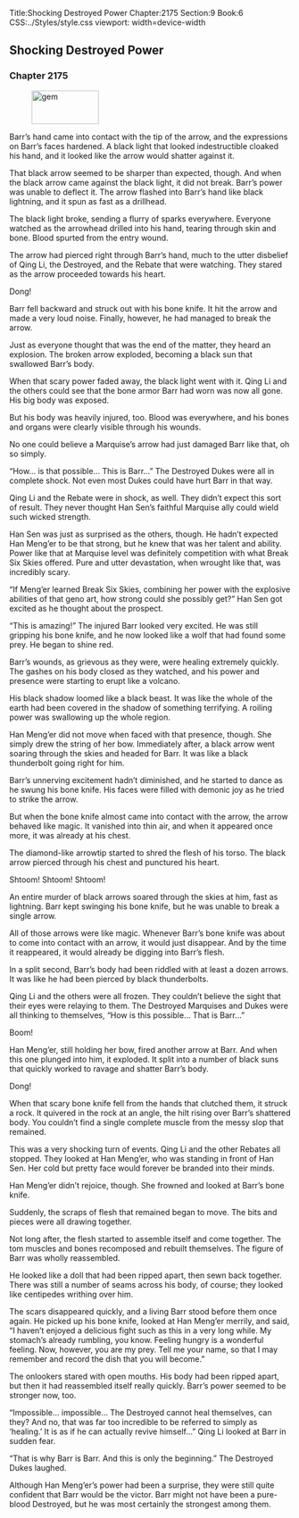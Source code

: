 Title:Shocking Destroyed Power 
Chapter:2175 
Section:9 
Book:6 
CSS:../Styles/style.css 
viewport: width=device-width
  
## Shocking Destroyed Power
### Chapter 2175 
<figure>
	<img src="../Images/gem.gif" alt="gem" id="gem" width="120" height="60" />
</figure>
  

  
  Barr’s hand came into contact with the tip of the arrow, and the expressions on Barr’s faces hardened. A black light that looked indestructible cloaked his hand, and it looked like the arrow would shatter against it.

That black arrow seemed to be sharper than expected, though. And when the black arrow came against the black light, it did not break. Barr’s power was unable to deflect it. The arrow flashed into Barr’s hand like black lightning, and it spun as fast as a drillhead.

The black light broke, sending a flurry of sparks everywhere. Everyone watched as the arrowhead drilled into his hand, tearing through skin and bone. Blood spurted from the entry wound.

The arrow had pierced right through Barr’s hand, much to the utter disbelief of Qing Li, the Destroyed, and the Rebate that were watching. They stared as the arrow proceeded towards his heart.

Dong!

Barr fell backward and struck out with his bone knife. It hit the arrow and made a very loud noise. Finally, however, he had managed to break the arrow.

Just as everyone thought that was the end of the matter, they heard an explosion. The broken arrow exploded, becoming a black sun that swallowed Barr’s body.

When that scary power faded away, the black light went with it. Qing Li and the others could see that the bone armor Barr had worn was now all gone. His big body was exposed.

But his body was heavily injured, too. Blood was everywhere, and his bones and organs were clearly visible through his wounds.

No one could believe a Marquise’s arrow had just damaged Barr like that, oh so simply.

“How… is that possible… This is Barr…” The Destroyed Dukes were all in complete shock. Not even most Dukes could have hurt Barr in that way.

Qing Li and the Rebate were in shock, as well. They didn’t expect this sort of result. They never thought Han Sen’s faithful Marquise ally could wield such wicked strength.

Han Sen was just as surprised as the others, though. He hadn’t expected Han Meng’er to be that strong, but he knew that was her talent and ability. Power like that at Marquise level was definitely competition with what Break Six Skies offered. Pure and utter devastation, when wrought like that, was incredibly scary.

“If Meng’er learned Break Six Skies, combining her power with the explosive abilities of that geno art, how strong could she possibly get?” Han Sen got excited as he thought about the prospect.

“This is amazing!” The injured Barr looked very excited. He was still gripping his bone knife, and he now looked like a wolf that had found some prey. He began to shine red.

Barr’s wounds, as grievous as they were, were healing extremely quickly. The gashes on his body closed as they watched, and his power and presence were starting to erupt like a volcano.

His black shadow loomed like a black beast. It was like the whole of the earth had been covered in the shadow of something terrifying. A roiling power was swallowing up the whole region.

Han Meng’er did not move when faced with that presence, though. She simply drew the string of her bow. Immediately after, a black arrow went soaring through the skies and headed for Barr. It was like a black thunderbolt going right for him.

Barr’s unnerving excitement hadn’t diminished, and he started to dance as he swung his bone knife. His faces were filled with demonic joy as he tried to strike the arrow.

But when the bone knife almost came into contact with the arrow, the arrow behaved like magic. It vanished into thin air, and when it appeared once more, it was already at his chest.

The diamond-like arrowtip started to shred the flesh of his torso. The black arrow pierced through his chest and punctured his heart.

Shtoom! Shtoom! Shtoom!

An entire murder of black arrows soared through the skies at him, fast as lightning. Barr kept swinging his bone knife, but he was unable to break a single arrow.

All of those arrows were like magic. Whenever Barr’s bone knife was about to come into contact with an arrow, it would just disappear. And by the time it reappeared, it would already be digging into Barr’s flesh.

In a split second, Barr’s body had been riddled with at least a dozen arrows. It was like he had been pierced by black thunderbolts.

Qing Li and the others were all frozen. They couldn’t believe the sight that their eyes were relaying to them. The Destroyed Marquises and Dukes were all thinking to themselves, “How is this possible… That is Barr…”

Boom!

Han Meng’er, still holding her bow, fired another arrow at Barr. And when this one plunged into him, it exploded. It split into a number of black suns that quickly worked to ravage and shatter Barr’s body.

Dong!

When that scary bone knife fell from the hands that clutched them, it struck a rock. It quivered in the rock at an angle, the hilt rising over Barr’s shattered body. You couldn’t find a single complete muscle from the messy slop that remained.

This was a very shocking turn of events. Qing Li and the other Rebates all stopped. They looked at Han Meng’er, who was standing in front of Han Sen. Her cold but pretty face would forever be branded into their minds.

Han Meng’er didn’t rejoice, though. She frowned and looked at Barr’s bone knife.

Suddenly, the scraps of flesh that remained began to move. The bits and pieces were all drawing together.

Not long after, the flesh started to assemble itself and come together. The tom muscles and bones recomposed and rebuilt themselves. The figure of Barr was wholly reassembled.

He looked like a doll that had been ripped apart, then sewn back together. There was still a number of seams across his body, of course; they looked like centipedes writhing over him.

The scars disappeared quickly, and a living Barr stood before them once again. He picked up his bone knife, looked at Han Meng’er merrily, and said, “I haven’t enjoyed a delicious fight such as this in a very long while. My stomach’s already rumbling, you know. Feeling hungry is a wonderful feeling. Now, however, you are my prey. Tell me your name, so that I may remember and record the dish that you will become.”

The onlookers stared with open mouths. His body had been ripped apart, but then it had reassembled itself really quickly. Barr’s power seemed to be stronger now, too.

“Impossible… impossible… The Destroyed cannot heal themselves, can they? And no, that was far too incredible to be referred to simply as ‘healing.’ It is as if he can actually revive himself…” Qing Li looked at Barr in sudden fear.

“That is why Barr is Barr. And this is only the beginning.” The Destroyed Dukes laughed.

Although Han Meng’er’s power had been a surprise, they were still quite confident that Barr would be the victor. Barr might not have been a pure-blood Destroyed, but he was most certainly the strongest among them.
